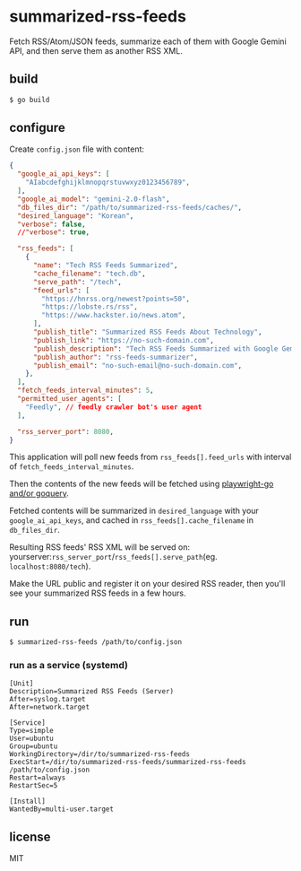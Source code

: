 # summarized-rss-feeds

Fetch RSS/Atom/JSON feeds, summarize each of them with Google Gemini API, and then serve them as another RSS XML.

## build

```bash
$ go build
```

## configure

Create `config.json` file with content:

```json
{
  "google_ai_api_keys": [
    "AIabcdefghijklmnopqrstuvwxyz0123456789",
  ],
  "google_ai_model": "gemini-2.0-flash",
  "db_files_dir": "/path/to/summarized-rss-feeds/caches/",
  "desired_language": "Korean",
  "verbose": false,
  //"verbose": true,

  "rss_feeds": [
    {
      "name": "Tech RSS Feeds Summarized",
      "cache_filename": "tech.db",
      "serve_path": "/tech",
      "feed_urls": [
        "https://hnrss.org/newest?points=50",
        "https://lobste.rs/rss",
        "https://www.hackster.io/news.atom",
      ],
      "publish_title": "Summarized RSS Feeds About Technology",
      "publish_link": "https://no-such-domain.com",
      "publish_description": "Tech RSS Feeds Summarized with Google Gemini API",
      "publish_author": "rss-feeds-summarizer",
      "publish_email": "no-such-email@no-such-domain.com",
    },
  ],
  "fetch_feeds_interval_minutes": 5,
  "permitted_user_agents": [
    "Feedly", // feedly crawler bot's user agent
  ],

  "rss_server_port": 8080,
}
```

This application will poll new feeds from `rss_feeds[].feed_urls` with interval of `fetch_feeds_interval_minutes`.

Then the contents of the new feeds will be fetched using [playwright-go and/or goquery](https://github.com/meinside/simple-scrapper-go).

Fetched contents will be summarized in `desired_language` with your `google_ai_api_keys`, and cached in `rss_feeds[].cache_filename` in `db_files_dir`.

Resulting RSS feeds' RSS XML will be served on: yourserver:`rss_server_port`/`rss_feeds[].serve_path`(eg. `localhost:8080/tech`).

Make the URL public and register it on your desired RSS reader, then you'll see your summarized RSS feeds in a few hours.

## run

```bash
$ summarized-rss-feeds /path/to/config.json
```

### run as a service (systemd)

```
[Unit]
Description=Summarized RSS Feeds (Server)
After=syslog.target
After=network.target

[Service]
Type=simple
User=ubuntu
Group=ubuntu
WorkingDirectory=/dir/to/summarized-rss-feeds
ExecStart=/dir/to/summarized-rss-feeds/summarized-rss-feeds /path/to/config.json
Restart=always
RestartSec=5

[Install]
WantedBy=multi-user.target
```

## license

MIT

